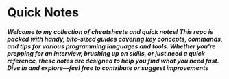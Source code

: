 # Quick Notes
##### Welcome to my collection of cheatsheets and quick notes! This repo is packed with handy, bite-sized guides covering key concepts, commands, and tips for various programming languages and tools. Whether you're prepping for an interview, brushing up on skills, or just need a quick reference, these notes are designed to help you find what you need fast. Dive in and explore—feel free to contribute or suggest improvements
